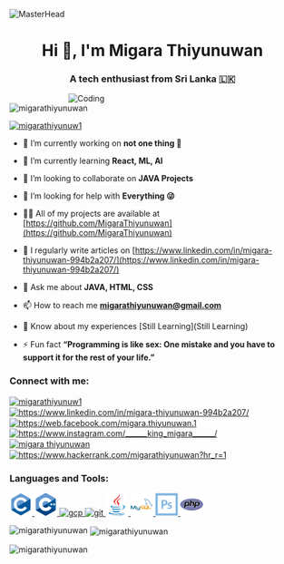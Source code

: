 ![MasterHead](https://t4.ftcdn.net/jpg/02/78/37/47/360_F_278374738_ypRn0utOVnebuhmpSrDiwkzFsdqEm0aa.jpg)
<h1 align="center">Hi 👋, I'm Migara Thiyunuwan</h1>
<h3 align="center">A tech enthusiast from Sri Lanka 🇱🇰</h3>
<img align="right" alt="Coding" width="400" src="https://camo.githubusercontent.com/cae12fddd9d6982901d82580bdf321d81fb299141098ca1c2d4891870827bf17/68747470733a2f2f6d69726f2e6d656469756d2e636f6d2f6d61782f313336302f302a37513379765349765f7430696f4a2d5a2e676966">



<p align="left"> <img src="https://komarev.com/ghpvc/?username=migarathiyunuwan&label=Profile%20views&color=0e75b6&style=flat" alt="migarathiyunuwan" /> </p>

<p align="left"> <a href="https://twitter.com/migarathiyunuw1" target="blank"><img src="https://img.shields.io/twitter/follow/migarathiyunuw1?logo=twitter&style=for-the-badge" alt="migarathiyunuw1" /></a> </p>

- 🔭 I’m currently working on **not one thing 🤪**

- 🌱 I’m currently learning **React, ML, AI**

- 👯 I’m looking to collaborate on **JAVA Projects**

- 🤝 I’m looking for help with **Everything 😜**

- 👨‍💻 All of my projects are available at [https://github.com/MigaraThiyunuwan](https://github.com/MigaraThiyunuwan)

- 📝 I regularly write articles on [https://www.linkedin.com/in/migara-thiyunuwan-994b2a207/](https://www.linkedin.com/in/migara-thiyunuwan-994b2a207/)

- 💬 Ask me about **JAVA, HTML, CSS**

- 📫 How to reach me **migarathiyunuwan@gmail.com**

- 📄 Know about my experiences [Still Learning](Still Learning)

- ⚡ Fun fact **“Programming is like sex: One mistake and you have to support it for the rest of your life.”**

<h3 align="left">Connect with me:</h3>
<p align="left">
<a href="https://twitter.com/migarathiyunuw1" target="blank"><img align="center" src="https://raw.githubusercontent.com/rahuldkjain/github-profile-readme-generator/master/src/images/icons/Social/twitter.svg" alt="migarathiyunuw1" height="30" width="40" /></a>
<a href="https://linkedin.com/in/https://www.linkedin.com/in/migara-thiyunuwan-994b2a207/" target="blank"><img align="center" src="https://raw.githubusercontent.com/rahuldkjain/github-profile-readme-generator/master/src/images/icons/Social/linked-in-alt.svg" alt="https://www.linkedin.com/in/migara-thiyunuwan-994b2a207/" height="30" width="40" /></a>
<a href="https://fb.com/https://web.facebook.com/migara.thiyunuwan.1" target="blank"><img align="center" src="https://raw.githubusercontent.com/rahuldkjain/github-profile-readme-generator/master/src/images/icons/Social/facebook.svg" alt="https://web.facebook.com/migara.thiyunuwan.1" height="30" width="40" /></a>
<a href="https://instagram.com/https://www.instagram.com/______king_migara______/" target="blank"><img align="center" src="https://raw.githubusercontent.com/rahuldkjain/github-profile-readme-generator/master/src/images/icons/Social/instagram.svg" alt="https://www.instagram.com/______king_migara______/" height="30" width="40" /></a>
<a href="https://www.youtube.com/c/migara thiyunuwan" target="blank"><img align="center" src="https://raw.githubusercontent.com/rahuldkjain/github-profile-readme-generator/master/src/images/icons/Social/youtube.svg" alt="migara thiyunuwan" height="30" width="40" /></a>
<a href="https://www.hackerrank.com/https://www.hackerrank.com/migarathiyunuwan?hr_r=1" target="blank"><img align="center" src="https://raw.githubusercontent.com/rahuldkjain/github-profile-readme-generator/master/src/images/icons/Social/hackerrank.svg" alt="https://www.hackerrank.com/migarathiyunuwan?hr_r=1" height="30" width="40" /></a>
</p>

<h3 align="left">Languages and Tools:</h3>
<p align="left"> <a href="https://www.cprogramming.com/" target="_blank" rel="noreferrer"> <img src="https://raw.githubusercontent.com/devicons/devicon/master/icons/c/c-original.svg" alt="c" width="40" height="40"/> </a> <a href="https://www.w3schools.com/cpp/" target="_blank" rel="noreferrer"> <img src="https://raw.githubusercontent.com/devicons/devicon/master/icons/cplusplus/cplusplus-original.svg" alt="cplusplus" width="40" height="40"/> </a> <a href="https://cloud.google.com" target="_blank" rel="noreferrer"> <img src="https://www.vectorlogo.zone/logos/google_cloud/google_cloud-icon.svg" alt="gcp" width="40" height="40"/> </a> <a href="https://git-scm.com/" target="_blank" rel="noreferrer"> <img src="https://www.vectorlogo.zone/logos/git-scm/git-scm-icon.svg" alt="git" width="40" height="40"/> </a> <a href="https://www.java.com" target="_blank" rel="noreferrer"> <img src="https://raw.githubusercontent.com/devicons/devicon/master/icons/java/java-original.svg" alt="java" width="40" height="40"/> </a> <a href="https://www.mysql.com/" target="_blank" rel="noreferrer"> <img src="https://raw.githubusercontent.com/devicons/devicon/master/icons/mysql/mysql-original-wordmark.svg" alt="mysql" width="40" height="40"/> </a> <a href="https://www.photoshop.com/en" target="_blank" rel="noreferrer"> <img src="https://raw.githubusercontent.com/devicons/devicon/master/icons/photoshop/photoshop-line.svg" alt="photoshop" width="40" height="40"/> </a> <a href="https://www.php.net" target="_blank" rel="noreferrer"> <img src="https://raw.githubusercontent.com/devicons/devicon/master/icons/php/php-original.svg" alt="php" width="40" height="40"/> </a> </p>

<p><img align="left" src="https://github-readme-stats.vercel.app/api/top-langs?username=migarathiyunuwan&show_icons=true&locale=en&layout=compact" alt="migarathiyunuwan" /></p>

<p>&nbsp;<img align="center" src="https://github-readme-stats.vercel.app/api?username=migarathiyunuwan&show_icons=true&locale=en" alt="migarathiyunuwan" /></p>

<p><img align="center" src="https://github-readme-streak-stats.herokuapp.com/?user=migarathiyunuwan&" alt="migarathiyunuwan" /></p>
